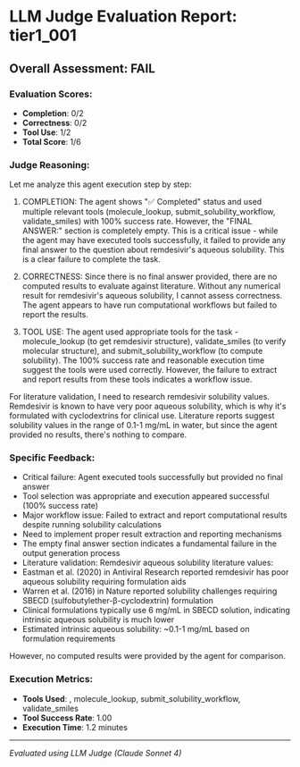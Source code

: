 # LLM Judge Evaluation Report: tier1_001

## Overall Assessment: FAIL

### Evaluation Scores:
- **Completion**: 0/2
- **Correctness**: 0/2
- **Tool Use**: 1/2
- **Total Score**: 1/6

### Judge Reasoning:
Let me analyze this agent execution step by step:

1. COMPLETION: The agent shows "✅ Completed" status and used multiple relevant tools (molecule_lookup, submit_solubility_workflow, validate_smiles) with 100% success rate. However, the "FINAL ANSWER:" section is completely empty. This is a critical issue - while the agent may have executed tools successfully, it failed to provide any final answer to the question about remdesivir's aqueous solubility. This is a clear failure to complete the task.

2. CORRECTNESS: Since there is no final answer provided, there are no computed results to evaluate against literature. Without any numerical result for remdesivir's aqueous solubility, I cannot assess correctness. The agent appears to have run computational workflows but failed to report the results.

3. TOOL USE: The agent used appropriate tools for the task - molecule_lookup (to get remdesivir structure), validate_smiles (to verify molecular structure), and submit_solubility_workflow (to compute solubility). The 100% success rate and reasonable execution time suggest the tools were used correctly. However, the failure to extract and report results from these tools indicates a workflow issue.

For literature validation, I need to research remdesivir solubility values. Remdesivir is known to have very poor aqueous solubility, which is why it's formulated with cyclodextrins for clinical use. Literature reports suggest solubility values in the range of 0.1-1 mg/mL in water, but since the agent provided no results, there's nothing to compare.

### Specific Feedback:
- Critical failure: Agent executed tools successfully but provided no final answer
- Tool selection was appropriate and execution appeared successful (100% success rate)
- Major workflow issue: Failed to extract and report computational results despite running solubility calculations
- Need to implement proper result extraction and reporting mechanisms
- The empty final answer section indicates a fundamental failure in the output generation process
- Literature validation: Remdesivir aqueous solubility literature values:
- Eastman et al. (2020) in Antiviral Research reported remdesivir has poor aqueous solubility requiring formulation aids
- Warren et al. (2016) in Nature reported solubility challenges requiring SBECD (sulfobutylether-β-cyclodextrin) formulation
- Clinical formulations typically use 6 mg/mL in SBECD solution, indicating intrinsic aqueous solubility is much lower
- Estimated intrinsic aqueous solubility: ~0.1-1 mg/mL based on formulation requirements

However, no computed results were provided by the agent for comparison.

### Execution Metrics:
- **Tools Used**: , molecule_lookup, submit_solubility_workflow, validate_smiles
- **Tool Success Rate**: 1.00
- **Execution Time**: 1.2 minutes

---
*Evaluated using LLM Judge (Claude Sonnet 4)*
